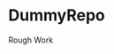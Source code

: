 # DummyRepo
Rough Work 































































































































